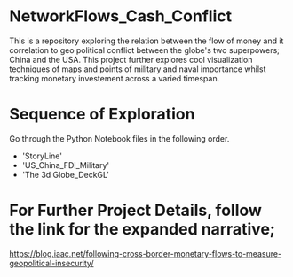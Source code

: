 # NetworkFlows_Cash_Conflict
 This is a repository exploring the relation between the flow of money and it correlation to geo political conflict between the globe's two superpowers; China and the USA. This project further explores cool visualization techniques of maps and points of military and naval importance whilst tracking monetary investement across a varied timespan.

# Sequence of Exploration
 Go through the Python Notebook files in the following order.
 - 'StoryLine'
 - 'US_China_FDI_Military'
 - 'The 3d Globe_DeckGL'

# For Further Project Details, follow the link for the expanded narrative;
 https://blog.iaac.net/following-cross-border-monetary-flows-to-measure-geopolitical-insecurity/

